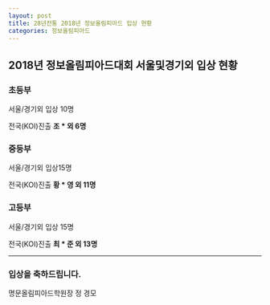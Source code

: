 ```yaml
---
layout: post
title: 28년전통 2018년 정보올림피아드 입상 현황
categories: 정보올림피아드
---
```


## 2018년 정보올림피아드대회 서울및경기외  입상 현황

### 초등부

서울/경기외 입상 10명

전국(KOI)진출 **조 * 외 6명**

### 중등부

서울/경기외 입상15명

전국(KOI)진출  **황 * 영 외 11명**

### 고등부

서울/경기외 입상 15명 

전국(KOI)진출  **최 * 준 외 13명**

-----

### 입상을 축하드립니다.

명문올림피아드학원장  정 경모
